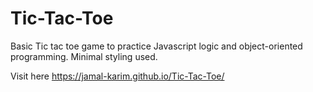 # Tic-Tac-Toe

Basic Tic tac toe game to practice Javascript logic and object-oriented programming. Minimal styling used.

Visit here https://jamal-karim.github.io/Tic-Tac-Toe/

